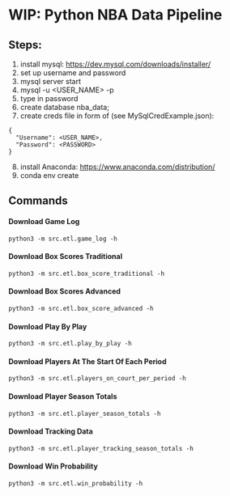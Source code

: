 # WIP: Python NBA Data Pipeline

## Steps:
1. install mysql: https://dev.mysql.com/downloads/installer/
2. set up username and password
3. mysql server start
4. mysql -u <USER_NAME> -p
5. type in password
6. create database nba_data;
7. create creds file in form of (see MySqlCredExample.json):
```
{
  "Username": <USER_NAME>,
  "Password": <PASSWORD>
}
```
8. install Anaconda: https://www.anaconda.com/distribution/
9. conda env create


## Commands

#### Download Game Log
`python3 -m src.etl.game_log -h`

#### Download Box Scores Traditional
`python3 -m src.etl.box_score_traditional -h`

#### Download Box Scores Advanced
`python3 -m src.etl.box_score_advanced -h`

#### Download Play By Play
`python3 -m src.etl.play_by_play -h`

#### Download Players At The Start Of Each Period
`python3 -m src.etl.players_on_court_per_period -h`

#### Download Player Season Totals
`python3 -m src.etl.player_season_totals -h`

#### Download Tracking Data
`python3 -m src.etl.player_tracking_season_totals -h`

#### Download Win Probability
`python3 -m src.etl.win_probability -h`
